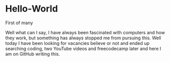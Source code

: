 # Hello-World
First of many

Well what can I say, I have always been fascinated with computers and how they work, but something has always stopped me from pursuing this. Well today I have been looking for vacancies believe or not and ended up searching coding, two YouTube videos and freecodecamp later and here I am on GitHub writing this.
